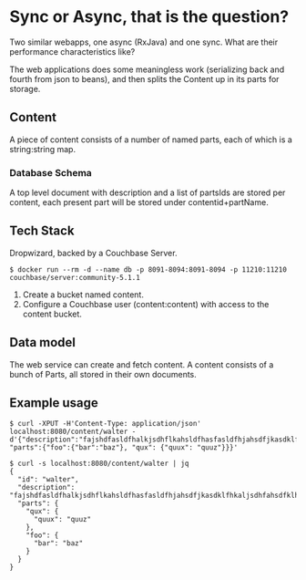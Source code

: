 # Sync or Async, that is the question?

Two similar webapps, one async (RxJava) and one sync. What are their performance characteristics like?

The web applications does some meaningless work (serializing back and fourth from json to beans), and
then splits the Content up in its parts for storage.

## Content

A piece of content consists of a number of named parts, each of which is a string:string map.

### Database Schema

A top level document with description and a list of partsIds are stored per content, each present
part will be stored under contentid+partName.

## Tech Stack

Dropwizard, backed by a Couchbase Server.

```
$ docker run --rm -d --name db -p 8091-8094:8091-8094 -p 11210:11210 couchbase/server:community-5.1.1
```

1. Create a bucket named content.
2. Configure a Couchbase user (content:content) with access to the content bucket.

## Data model

The web service can create and fetch content. A content consists of a bunch of Parts, all stored in their own documents.

## Example usage

```
$ curl -XPUT -H'Content-Type: application/json' localhost:8080/content/walter -d'{"description":"fajshdfasldfhalkjsdhflkahsldfhasfasldfhjahsdfjkasdklfhkaljsdhfahsdfklhsakdfhkajlsdfhlasdf", "parts":{"foo":{"bar":"baz"}, "qux": {"quux": "quuz"}}}'
```

```
$ curl -s localhost:8080/content/walter | jq
{
  "id": "walter",
  "description": "fajshdfasldfhalkjsdhflkahsldfhasfasldfhjahsdfjkasdklfhkaljsdhfahsdfklhsakdfhkajlsdfhlasdf",
  "parts": {
    "qux": {
      "quux": "quuz"
    },
    "foo": {
      "bar": "baz"
    }
  }
}
```
